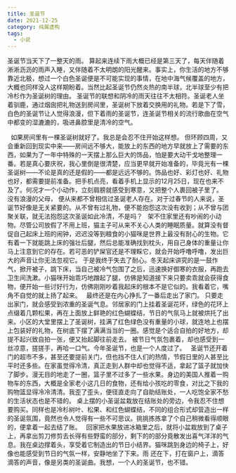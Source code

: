 ```yaml
---
title: 圣诞节
date: 2021-12-25
category: 纯属虚构
tags:
  - 小说
---
```


圣诞节当天下了一整天的雨。
算起来连续下雨大概已经是第三天了，每天伴随着淅淅沥沥的雨声入睡，又伴随着不太明朗的阳光醒来。事实上，你生活的地方不够靠近北极，想过一个白色圣诞便是不可能实现的事情，在地中海气候覆盖的地方，大概也同样没人这样期盼着。当然比起圣诞节仍然炎热的南半球，北半球至少有把冷杉作为圣诞树的理由。
圣诞节的联想和阴冷的雨天往往不太相符。圣诞老人坐着驯鹿，通过烟囱把礼物送到房间里，圣诞树下放着交换用的礼物。若是下了雪，白色的圣诞节让人觉得浪漫，但下着雨的圣诞节，连圣诞节相关的流行歌曲在空气中都变的湿漉漉的，吸进鼻腔里是清冷的空气。
<!--more-->
&nbsp;
如果房间里有一棵圣诞树就好了。我总是会忍不住开始这样想。
但环顾四周，又会重新回到现实中来——房间远不够大，能放上的东西的地方早就放上了需要的东西，如果为了一年中特殊的一天摆上那么巨大的饰品，怕是要大动干戈地整理一番。若是真心要庆祝，我心里倒是很清楚，应当更早就开始准备的，毕竟光有一棵圣诞树——不论是真的还是假的——都是远远不够的。饰品也好、彩灯也好、礼物也好，都需要提前准备。把手机点亮，看着手机上显示的12月25日，现在也来不及了。何况才一个小动作，立刻肩膀就感受到寒意，又把整个人裹回被子里了。
没有浪漫的父母， 便从来都不曾相信过圣诞老人存在。对于过春节的人来说，圣诞节好像是无关紧要的。从不曾有过礼物，便不能抱怨这次没有收到；从不曾与团聚关联，就无法抱怨这次圣诞如此冷清，不是吗？
&nbsp;
架不住家里还有吵闹的小动物。尽管公司放假了不用上班，猫主子可从来不关心人类的睡眠质量。就算没有督促自己起床上班的闹钟，迟迟没等到粮食的小猫咪是世界上最没有耐心的生物。它有着一下就能跳上床的强壮后腿，然后总能准确找到枕头，用自己身体的重量让你马上注意到它的存在。若可恶的铲屎官还是不理睬它，就会开始呼噜呼噜，发出巨大的声音让你无法忽视它。
于是我终于失去了耐心。冬天起床讲究的是一鼓作气，掀开被子，跳下床，当自己被冷气包围了之后，迅速换好御寒的衣服，再跑去卫生间洗漱。小猫咪开始乖巧地蹭起了腿，仿佛是知道接下来只要卖乖就会获得食物，便开始一些讨好行为，仿佛刚刚吵着我起床的根本不是它似的。我看着它，嘴角不自觉的就上扬了起来。
&nbsp;
最终还是在内心挣扎了一番后走出了家门。
只要走出家门，就会感受到浓重的圣诞气息。邻居家的门上挂着圣诞花环，绿色的花环上点缀着几颗松果，再在上面放上鲜艳的红色蝴蝶结，节日的气氛马上就被烘托了出来。小区的大堂里摆上了圣诞树，挂满了红色绿色没有重量的小球，就连地上也摆上包装好的礼物，在树底下摆了满满当当的一圈。感觉是个适合自拍的好地方，却提不起兴致自拍一张，便又抬起脚往前走去。
被节日气氛包裹着，却也感受到一丝凉意，搓搓手，再哈一口气。今年圣诞节，也是一个人度过了。
&nbsp;
圣诞节还开着门的超市不多，甚至还要提前关门，但也挡不住人们的热情，节假日里的人甚至比平时还多些。在家虽觉得冷清，真正走到人群中却也觉得不适，拿起了篮子就加快了脚步。漫无目的地走了一圈，篮子里不过多了一些水果。身边的美国人推着一购物车的东西，大概是全家老小这几日的食物，还有给小孩吃的零食，对比之下我的购物篮显得冷冷清清。我歪了歪头，便径直走向了自助结账处，一人吃饱全家不愁的生活状态也是不错的。
桌上摆的小圣诞盆栽放在结账处的旁边，令我忍不住想要购买。同样也是冷杉树叶、松果、和红色蝴蝶结，不同的组合形式却营造出一样的圣诞氛围，竟然也令人觉得有一些不可思议。挑挑拣拣拿了个自己稍微看得顺眼的，便拿着一起去结了账。
&nbsp;
回家把水果放进冰箱里之后，就将小盆栽放到了桌子上，再拿出剪刀修剪去长得有些野蛮的部分，剩下的的部分竟散发出喜气洋洋的气息。我在桌边撑着头，享受着它制造出的节日小结界。猫咪跳到身边的椅子上，好像也能感受到节日的气氛一样，安静地坐了下来。雨
还在下，打在窗户上，滴答滴答的声音，像是另类的圣诞曲。我想，一个人的圣诞节，也不错。
